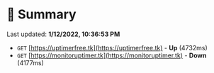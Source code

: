 # 📖 Summary
Last updated: **1/12/2022, 10:36:53 PM**

- `GET` [https://uptimerfree.tk](https://uptimerfree.tk) - **Up** (4732ms)
- `GET` [https://monitoruptimer.tk](https://monitoruptimer.tk) - **Down** (4177ms)
